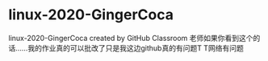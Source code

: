 # linux-2020-GingerCoca
linux-2020-GingerCoca created by GitHub Classroom
老师如果你看到这个的话……我的作业真的可以批改了只是我这边github真的有问题T T网络有问题
